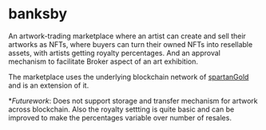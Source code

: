# banksby
An artwork-trading marketplace where an artist can create and sell their artworks as NFTs, where buyers can turn their owned NFTs into resellable assets, with artists getting royalty percentages. And an approval mechanism to facilitate Broker aspect of an art exhibition.

The marketplace uses the underlying blockchain network of [spartanGold](https://github.com/taustin/spartan-gold) and is an extension of it.

**Futurework*: Does not support storage and transfer mechanism for artwork across blockchain. Also the royalty settting is quite basic and can be improved to make the percentages variable over number of resales.
